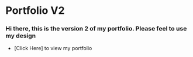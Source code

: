 # Portfolio V2
### Hi there, this is the version 2 of my portfolio. Please feel to use my design
- [Click Here] to view my portfolio
